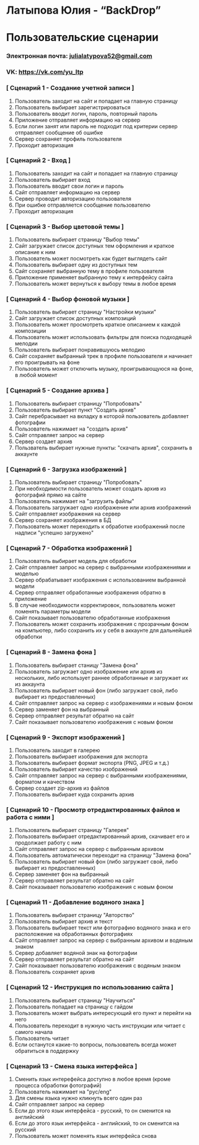 # Латыпова Юлия - “BackDrop”
# Пользовательские сценарии

### **Электронная почта: julialatypova52@gmail.com**
### **VK: https://vk.com/yu_ltp**

### [ Сценарий 1 - Создание учетной записи ]
1. Пользователь заходит на сайт и попадает на главную страницу
2. Пользователь выбирает зарегистрироваться 
3. Пользователь вводит логин, пароль, повторный пароль
4. Приложение отправляет информацию на сервер
5. Если логин занят или пароль не подходит под критерии сервер отправляет сообщение об ошибке
6. Сервер сохраняет профиль пользователя 
7. Проходит авторизация

### [ Сценарий 2 - Вход ]
1. Пользователь заходит на сайт и попадает на главную страницу
2. Пользователь выбирает вход
3. Пользователь вводит свои логин и пароль
4. Сайт отправляет информацию на сервер
5. Сервер проводит авторизацию пользователя
6. При ошибке отправляется сообщение пользователю
7. Проходит авторизация 

### [ Сценарий 3 - Выбор цветовой темы ]
1. Пользователь выбирает страницу "Выбор темы"
2. Сайт загружает список доступных тем оформления и краткое описание к ним
3. Пользователь может посмотреть как будет выглядеть сайт
4. Пользователь выбирает одну из доступных тем
5. Сайт сохраняет выбранную тему в профиле пользователя
6. Приложение применяет выбранную тему к интерфейсу сайта
7. Пользователь может вернуться к выбору темы в любое время

### [ Сценарий 4 - Выбор фоновой музыки ]
1. Пользователь выбирает страницу "Настройки музыки"
2. Сайт загружает список доступных композиций
3. Пользователь может просмотреть краткое описанием к каждой композиции
4. Пользователь может использовать фильтры для поиска подходящей мелодии
5. Пользователь выбирает понравившуюсь мелодию
6. Сайт сохраняет выбранный трек в профиле пользователя и начинает его проигрывать на фоне
7. Пользователь может отключить музыку, проигрывающуюся на фоне, в любой момент

### [ Сценарий 5 - Создание архива ]
1. Пользователь выбирает страницу "Попробовать"
2. Пользователь выбирает пункт "Создать архив"
3. Сайт перебрасывает на вкладку в которой пользователь добавляет фотографии
4. Пользователь нажимает на "создать архив"
5. Сайт отправляет запрос на сервер
6. Сервер создает архив
7. Пользватель выбирает нужные пункты: "скачать архив", сохранить в аккаунте  

### [ Сценарий 6 - Загрузка изображений ]
1. Пользователь выбирает страницу "Попробовать"
2. При необходимости пользователь может создать архив из фотографий прямо на сайте
3. Пользователь нажимает на "загрузить файлы"
4. Пользователь загружает одно изображение или архив изображений
5. Сайт отправляет изображения на сервер
6. Сервер сохраняет изображения в БД
7. Пользователь может переходить к обработке изображений после надписи "успешно загружено"

### [ Сценарий 7 - Обработка изображений ]
1. Пользователь выбирает модель для обработки
2. Сайт отправляет запрос на сервер с выбранными изображениями и моделью
3. Сервер обрабатывает изображения с использованием выбранной модели
4. Сервер отправляет обработанные изображения обратно в приложение
5. В случае необходимости корректировок, пользователь может поменять параметры модели
6. Сайт показывает пользователю обработанные изображения
7. Пользователь может сохранить изображения с прозрачным фоном на компьютер, либо сохранить их у себя в аккаунте для дальнейшей обработки

### [ Сценарий 8 - Замена фона ]
1. Пользователь выбирает станицу "Замена фона"
2. Пользователь загружает одно изображение или архив из нескольких, либо использует раннее обработанные и загружает их из аккаунта
3. Пользователь выбирает новый фон (либо загружает свой, либо выбирает из предоставленных)
4. Сайт отправляет запрос на сервер с изображениями и новым фоном
5. Сервер заменяет фон на выбранный
6. Сервер отправляет результат обратно на сайт
7. Сайт показывает пользователю изображения с новым фоном

### [ Сценарий 9 - Экспорт изображений ]
1. Пользователь заходит в галерею
2. Пользователь выбирает изображения для экспорта
3. Пользователь выбирает формат экспорта (PNG, JPEG и т.д.)
4. Пользователь выбирает качество изображений
5. Сайт отправляет запрос на сервер с выбранными изображениями, форматом и качеством
6. Сервер создает zip-архив из файлов
7. Пользователь выбирает куда сохранить архив

### [ Сценарий 10 - Просмотр отредактированных файлов и работа с ними ]
1. Пользователь выбирает страницу "Галерея"
2. Пользователь выбирает отредактированный архив, скачивает его и продолжает работу с ним
3. Сайт отправляет запрос на сервер с выбранным архивом
4. Пользователь автоматически переходит на страницу "Замена фона"
5. Пользователь выбирает новый фон (либо загружает свой, либо выбирает из предоставленных)
6. Сервер заменяет фон на выбранный
7. Сервер отправляет результат обратно на сайт
8. Сайт показывает пользователю изображения с новым фоном

### [ Сценарий 11 - Добавление водяного знака ]
1. Пользователь выбирает страницу "Авторство"
2. Пользователь выбирает архив и текст
3. Пользователь выбирает текст или фотографию водяного знака и его расположение на обработанных фотографиях
4. Сайт отправляет запрос на сервер с выбранным архивом и водяным знаком
5. Сервер добавляет водяной знак на фотографии
8. Сервер отправляет результат обратно на сайт
9. Сайт показывает пользователю изображения с водяным знаком
10. Пользователь сохраняет архив

### [ Сценарий 12 - Инструкция по использованию сайта ]
1. Пользователь выбирает страницу "Научиться"
2. Пользователь попадает на страницу с гайдом
3. Пользователь может выбрать интересующий его пункт и перейти на него
5. Пользователь переходит в нужную часть инструкции или читает с самого начала
6. Пользователь читает
7. Если останутся какие-то вопросы, пользователь всегда может обратиться в поддержку

### [ Сценарий 13 - Смена языка интерфейса ]
1. Сменить язык интерефейса доступно в любое время (кроме процесса обработки фотографий)
2. Пользователь нажимает на "рус/eng"
3. Для смены языка нужно кликнуть всего один раз
4. Сайт отправляет запрос на сервер
5. Если до этого язык интерфейса - русский, то он сменится на английский
6. Если до этого язык интерфейса - английский, то он сменится на русский
7. Пользователь может поменять язык интерфейса снова
